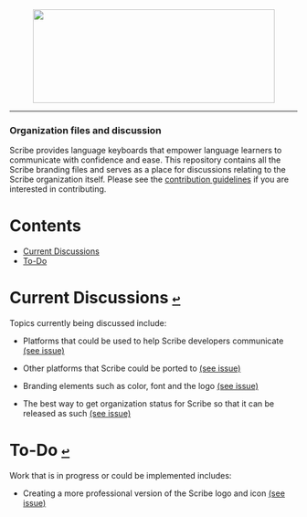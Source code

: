 <div align="center">
  <a href="https://github.com/scribe-org/Organization"><img src="https://github.com/scribe-org/Organization/blob/main/logo/Scribe_logo_transparent.png" width=423 height=164></a>
</div>

---

### Organization files and discussion

Scribe provides language keyboards that empower language learners to communicate with confidence and ease. This repository contains all the Scribe branding files and serves as a place for discussions relating to the Scribe organization itself. Please see the [contribution guidelines](https://github.com/scribe-org/Organization/blob/main/.github/CONTRIBUTING.md) if you are interested in contributing.

# **Contents**<a id="contents"></a>

- [Current Discussions](#current-discussions)
- [To-Do](#to-do)

# Current Discussions [`↩`](#contents) <a id="current-discussions"></a>

Topics currently being discussed include:

- Platforms that could be used to help Scribe developers communicate [(see issue)]()

- Other platforms that Scribe could be ported to [(see issue)]()

- Branding elements such as color, font and the logo [(see issue)]()

- The best way to get organization status for Scribe so that it can be released as such [(see issue)]()

# To-Do [`↩`](#contents) <a id="to-do"></a>

Work that is in progress or could be implemented includes:

- Creating a more professional version of the Scribe logo and icon [(see issue)]()

